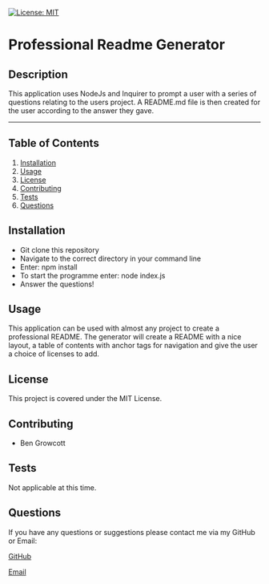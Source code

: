 
[![License: MIT](https://img.shields.io/badge/License-MIT-yellow.svg)](https://opensource.org/licenses/MIT)
  
# Professional Readme Generator

## Description

This application uses NodeJs and Inquirer to prompt a user with a series of questions relating to the users project. A README.md file is then created for the user according to the answer they gave.

- - - -

## Table of Contents

1. [Installation](#installation)
2. [Usage](#usage)
3. [License](#license)
4. [Contributing](#contributing)
5. [Tests](#tests)
6. [Questions](#questions)

## Installation

- Git clone this repository
- Navigate to the correct directory in your command line
- Enter: npm install
- To start the programme enter: node index.js
- Answer the questions!

## Usage

This application can be used with almost any project to create a professional README. The generator will create a README with a nice layout, a table of contents with anchor tags for navigation and give the user a choice of licenses to add.

## License

This project is covered under the MIT License.

## Contributing

- Ben Growcott

## Tests

Not applicable at this time.

## Questions

If you have any questions or suggestions please contact me via my GitHub or Email:

[GitHub](https://github.com/BGrowcott)

[Email](mailto:bg.coding101@gmail.com)
  